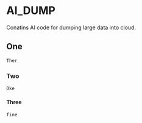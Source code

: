 # AI_DUMP
Conatins AI code for dumping large data into cloud.

## One
	Ther
### Two
	Oke

#### Three
	fine
